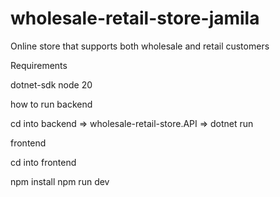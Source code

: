 # wholesale-retail-store-jamila
Online store that supports both wholesale and retail customers

Requirements

dotnet-sdk 
node 20

how to run backend

cd into backend => wholesale-retail-store.API => dotnet run

frontend 

cd into frontend 

npm install
npm run dev

